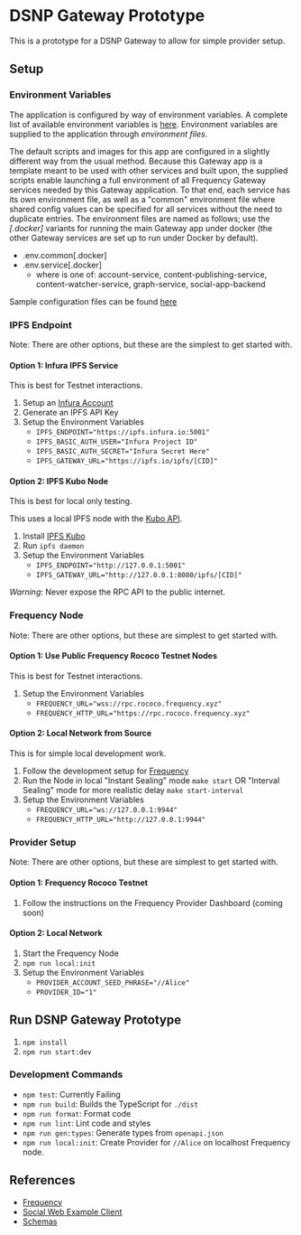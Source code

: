 # DSNP Gateway Prototype

This is a prototype for a DSNP Gateway to allow for simple provider setup.

## Setup

### Environment Variables

The application is configured by way of environment variables. A complete list of available environment variables is [here](./ENVIRONMENT.md). Environment variables are supplied to the application through _environment files_.

The default scripts and images for this app are configured in a slightly different way from the usual method. Because this Gateway app is a template meant to be used with other services and built upon,
the supplied scripts enable launching a full environment of all Frequency Gateway services needed by this Gateway application. To that end, each service has its own environment file, as well as a "common" environment file where shared config values can be specified for all services without the need to duplicate entries. The environment files are named as follows; use the _[.docker]_ variants for running the main Gateway app under docker (the other Gateway services are set up to run under Docker by default).
   - .env.common[.docker]
   - .env.service[.docker]
       - where <service> is one of: account-service, content-publishing-service, content-watcher-service, graph-service, social-app-backend

Sample configuration files can be found [here](./environment/)

### IPFS Endpoint

Note: There are other options, but these are the simplest to get started with.

#### Option 1: Infura IPFS Service

This is best for Testnet interactions.

1. Setup an [Infura Account](https://app.infura.io/register)
2. Generate an IPFS API Key
3. Setup the Environment Variables
   - `IPFS_ENDPOINT="https://ipfs.infura.io:5001"`
   - `IPFS_BASIC_AUTH_USER="Infura Project ID"`
   - `IPFS_BASIC_AUTH_SECRET="Infura Secret Here"`
   - `IPFS_GATEWAY_URL="https://ipfs.io/ipfs/[CID]"`

#### Option 2: IPFS Kubo Node

This is best for local only testing.

This uses a local IPFS node with the [Kubo API](https://docs.ipfs.tech/reference/kubo/rpc/).

1. Install [IPFS Kubo](https://docs.ipfs.tech/install/command-line/)
2. Run `ipfs daemon`
3. Setup the Environment Variables
   - `IPFS_ENDPOINT="http://127.0.0.1:5001"`
   - `IPFS_GATEWAY_URL="http://127.0.0.1:8080/ipfs/[CID]"`

_Warning_: Never expose the RPC API to the public internet.

### Frequency Node

Note: There are other options, but these are simplest to get started with.

#### Option 1: Use Public Frequency Rococo Testnet Nodes

This is best for Testnet interactions.

1. Setup the Environment Variables
   - `FREQUENCY_URL="wss://rpc.rococo.frequency.xyz"`
   - `FREQUENCY_HTTP_URL="https://rpc.rococo.frequency.xyz"`

#### Option 2: Local Network from Source

This is for simple local development work.

1. Follow the development setup for [Frequency](https://github.com/LibertyDSNP/frequency#build)
2. Run the Node in local "Instant Sealing" mode `make start` OR "Interval Sealing" mode for more realistic delay `make start-interval`
3. Setup the Environment Variables
   - `FREQUENCY_URL="ws://127.0.0.1:9944"`
   - `FREQUENCY_HTTP_URL="http://127.0.0.1:9944"`

### Provider Setup

Note: There are other options, but these are simplest to get started with.

#### Option 1: Frequency Rococo Testnet

1. Follow the instructions on the Frequency Provider Dashboard (coming soon)

#### Option 2: Local Network

1. Start the Frequency Node
2. `npm run local:init`
3. Setup the Environment Variables
   - `PROVIDER_ACCOUNT_SEED_PHRASE="//Alice"`
   - `PROVIDER_ID="1"`

## Run DSNP Gateway Prototype

1. `npm install`
2. `npm run start:dev`

### Development Commands

- `npm test`: Currently Failing
- `npm run build`: Builds the TypeScript for `./dist`
- `npm run format`: Format code
- `npm run lint`: Lint code and styles
- `npm run gen:types`: Generate types from `openapi.json`
- `npm run local:init`: Create Provider for `//Alice` on localhost Frequency node.

## References

- [Frequency](https://github.com/LibertyDSNP/frequency)
- [Social Web Example Client](https://github.com/AmplicaLabs/social-web-demo)
- [Schemas](https://github.com/LibertyDSNP/schemas/)
